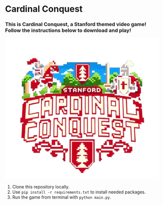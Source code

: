 # Cardinal Conquest

### This is Cardinal Conquest, a Stanford themed video game! Follow the instructions below to download and play!

![Game Logo](images/logo.png)

1. Clone this repository locally. 
2. Use `pip install -r requirements.txt` to install needed packages.
3. Run the game from terminal with `python main.py`.


